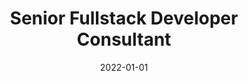 ---
title: "Senior Fullstack Developer Consultant"
company: "Smash!Bang!Pow!"
date: 2022-01-01
text: '...'
highlights: [
  'Planned out project together with designer and product owner.',
  'Implemented Adobe XD design as custom WordPress theme.',
  'Used d3.js to create WordPress dashboard exposing key metrics.',
  'Used cron jobs and webhooks to import data from Podio.',
  'Created custom WordPress plugin to manage and enrich Podio data.'
]
skills: ['WordPress', 'JavaScript', 'HTML', 'CSS', 'REST API', 'Adobe XD', 'd3.js']
website: 'https://sbp.dk'
image: './files/smashbangpow-logo.svg'
imageAlt: 'Smash!Bang!Pow! Logo'
---